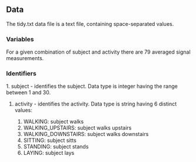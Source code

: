<h2>Data</h2>

The tidy.txt data file is a text file, containing space-separated values.

<h3>Variables</h3>
For a given combination of subject and activity there are 79 averaged signal measurements.

<h3>Identifiers</h3>
1. subject - identifies the subject. Data type is integer having the range between 1 and 30.

1. activity - identifies the activity. Data type is string having 6 distinct values:


	1. WALKING: subject walks
	1. WALKING_UPSTAIRS: subject walks upstairs
	1. WALKING_DOWNSTAIRS: subject walks downstairs
	1. SITTING: subject sitts
	1. STANDING: subject stands
	1. LAYING: subject lays
